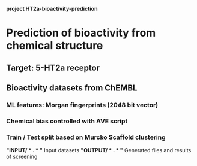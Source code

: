**project HT2a-bioactivity-prediction**
# Prediction of bioactivity from chemical structure 
## Target: 5-HT2a receptor
## Bioactivity datasets from ChEMBL
### ML features: Morgan fingerprints (2048 bit vector)
### Chemical bias controlled with AVE script
### Train / Test split based on Murcko Scaffold clustering


**"INPUT/ * . * "**   Input datasets 
**"OUTPUT/ * . * "**  Generated files and results of screening 
